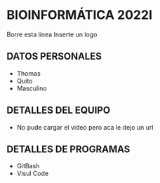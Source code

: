 # BIOINFORMÁTICA 2022I
Borre esta línea
Inserte un logo 
## DATOS PERSONALES
- Thomas
- Quito
- Masculino
## DETALLES DEL EQUIPO
- No pude cargar el video pero aca le dejo un url
## DETALLES DE PROGRAMAS 
- GitBash
- Visul Code

